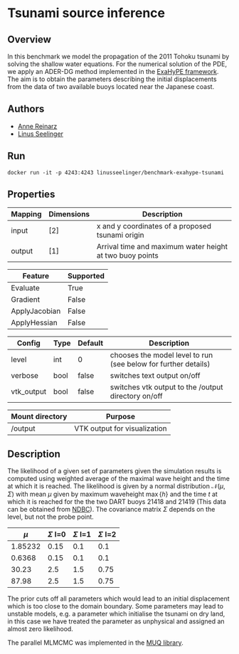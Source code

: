 # Tsunami source inference

## Overview
In this benchmark we model the propagation of the 2011 Tohoku tsunami by solving the shallow water equations. For the numerical solution of the PDE, we apply an ADER-DG method implemented in the [ExaHyPE framework](https://www.sciencedirect.com/science/article/pii/S001046552030076X). The aim is to obtain the parameters describing the initial displacements from the data of two available buoys located near the Japanese coast.

## Authors
- [Anne Reinarz](mailto:anne.k.reinarz@durham.ac.uk)
- [Linus Seelinger](mailto:linus.seelinger@iwr.uni-heidelberg.de)

## Run

```
docker run -it -p 4243:4243 linusseelinger/benchmark-exahype-tsunami
```

## Properties

Mapping | Dimensions | Description
---|---|---
input | [2] | x and y coordinates of a proposed tsunami origin
output | [1] | Arrival time and maximum water height at two buoy points

Feature | Supported
---|---
Evaluate | True
Gradient | False
ApplyJacobian | False
ApplyHessian | False

Config | Type | Default | Description
---|---|---|---
level | int | 0 | chooses the model level to run (see below for further details)
verbose | bool | false | switches text output on/off
vtk_output | bool | false | switches vtk output to the /output directory on/off

Mount directory | Purpose
---|---
/output | VTK output for visualization

## Description

The likelihood of a given set of parameters given the simulation results is computed using weighted average of the maximal wave height and the time at which it is reached.
The likelihood is given by a normal distribution $\mathcal{N}\left(\mu, \Sigma \right)$ with mean $\mu$ given by maximum waveheight $\max\{h\}$ and the time $t$ at which it is reached for the the two DART buoys 21418 and 21419 (This data can be obtained from [NDBC](https://www.ndbc.noaa.gov/)).
The covariance matrix $\Sigma$ depends on the level, but not the probe point.

| $\mu$   | $\Sigma$ l=0 |  $\Sigma$ l=1 |  $\Sigma$ l=2 |
|---------|--------------|---------------|---------------|
| 1.85232 | 0.15         | 0.1           | 0.1           |
| 0.6368  | 0.15         | 0.1           | 0.1           |
| 30.23   | 2.5          | 1.5           | 0.75          |
| 87.98   | 2.5          | 1.5           | 0.75          |

The prior cuts off all parameters which would lead to an initial displacement which is too close to the domain boundary.
Some parameters may lead to unstable models, e.g. a parameter which initialise the tsunami on dry land, in this case we have treated the parameter as unphysical and assigned an almost zero likelihood.

The parallel MLMCMC was implemented in the [MUQ library](https://joss.theoj.org/papers/10.21105/joss.03076).
